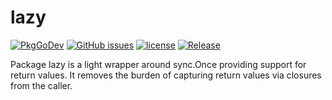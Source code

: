 # lazy
[![PkgGoDev](https://pkg.go.dev/badge/github.com/JeremyLoy/lazy)](https://pkg.go.dev/github.com/JeremyLoy/lazy)
[![GitHub issues](https://img.shields.io/github/issues/JeremyLoy/config.svg)](https://github.com/JeremyLoy/config/issues)
[![license](https://img.shields.io/github/license/JeremyLoy/config.svg?maxAge=2592000)](https://github.com/JeremyLoy/config/LICENSE)
[![Release](https://img.shields.io/github/release/JeremyLoy/config.svg?label=Release)](https://github.com/JeremyLoy/config/releases)

Package lazy is a light wrapper around sync.Once providing support for return values.
It removes the burden of capturing return values via closures from the caller.
